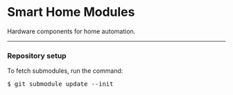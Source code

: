 
<h1> Smart Home Modules </h1>
<p>Hardware components for home automation.<p>




<hr>
<h3>Repository setup</h3>
<p>To fetch submodules, run the command:</p>
<pre>
$ git submodule update --init
</pre>